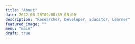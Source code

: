 ```yaml
---
title: "About"
date: 2022-06-26T09:00:39-05:00
description: "Researcher, Developer, Educator, Learner"
featured_image: ""
menu: "main"
draft: true
---
```

